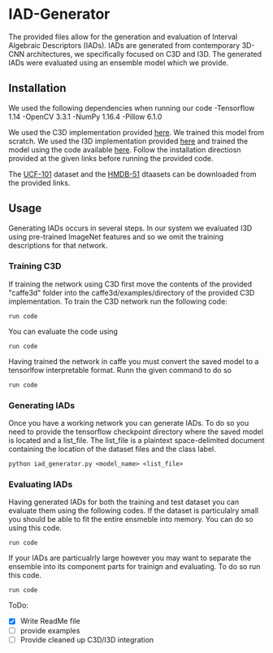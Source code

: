 # IAD-Generator
The provided files allow for the generation and evaluation of Interval Algebraic Descriptors (IADs). IADs are generated from contemporary 3D-CNN architectures, we specifically focused on C3D and I3D. The generated IADs were evaluated using an ensemble model which we provide.

## Installation
We used the following dependencies when running our code
-Tensorflow 1.14
-OpenCV 3.3.1
-NumPy 1.16.4
-Pillow 6.1.0

We used the C3D implementation provided [here](https://github.com/VisionLearningGroup/R-C3D.git). We trained this model from scratch. We used the I3D implementation provided [here](https://github.com/deepmind/kinetics-i3d.git) and trained the model using the code available [here](https://github.com/LossNAN/I3D-Tensorflow.git). Follow the installation directiosn provided at the given links before running the provided code.

The [UCF-101]() dataset and the [HMDB-51]() dtaasets can be downloaded from the provided links.

## Usage
Generating IADs occurs in several steps. In our system we evaluated I3D using pre-trained ImageNet features and so we omit the training descriptions for that network.

### Training C3D
If training the network using C3D first move the contents of the provided "caffe3d" folder into the caffe3d/examples/directory of the provided C3D implementation. To train the C3D network run the following code:
```
run code
```
You can evaluate the code using 
```
run code
```
Having trained the network in caffe you must convert the saved model to a tensorlfow interpretable format. Runn the given command to do so
```
run code
```

### Generating IADs
Once you have a working network you can generate IADs. To do so you need to provide the tensorflow checkpoint directory where the saved model is located and a list_file. The list_file is a plaintext space-delimited document containing the location of the dataset files and the class label.
```
python iad_generator.py <model_name> <list_file>
```

### Evaluating IADs
Having generated IADs for both the training and test dataset you can evaluate them using the following codes. If the dataset is particulalry small you should be able to fit the entire ensmeble into memory. You can do so using this code.
```
run code
```
If your IADs are particualrly large however you may want to separate the ensemble into its component parts for trainign and evaluating. To do so run this code.
```
run code
```


ToDo: 
- [x] Write ReadMe file
- [ ] provide examples
- [ ] Provide cleaned up C3D/I3D integration
